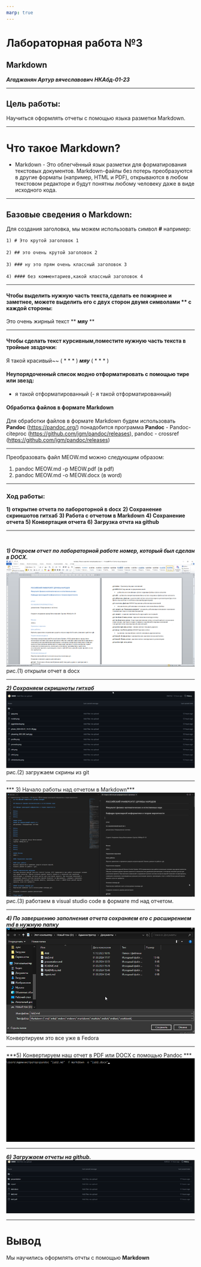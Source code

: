 ```yaml
---
marp: true
---
```


# Лабораторная работа №3

## **Markdown**

***Агаджанян Артур вячеславович***
***НКАбд-01-23***
___
## Цель работы:
Научиться оформлять отчеты с помощью языка разметки Markdown.

___

# Что такое Markdown?

- Markdown - Это облегчённый язык разметки для форматирования текстовых документов. Markdown-файлы без потерь преобразуются в другие форматы (например, HTML и PDF), открываются в любом текстовом редакторе и будут понятны любому человеку даже в виде исходного кода.

____

## Базовые сведения о Markdown:
Для создания заголовка, мы можем использовать символ **#** например:

    1) # Это крутой заголовок 1

    2) ## это очень крутой заголовок 2

    3) ### ну это прям очень классный заголовок 3

    4) #### без комментариев,какой классный заголовок 4

____

#### Чтобы выделить нужную часть текста,сделать ее пожирнее и заметнее, можете выделить его с двух сторон двумя символами **  с каждой стороны:

Это очень жирный текст ** **мяу** **

___

#### Чтобы сделать текст курсивным,поместите нужную часть текста в тройные звздочки:

Я такой красивый~~ ( * * * ) ***мяу*** ( *  *  * ) 

#### Неупорядоченный список модно отформатировать с помощью тире или звезд:
- я такой отформатированный (- я такой отформатированный)
#### Обработка файлов в формате Markdown
Для обработки файлов в формате Markdown будем использовать **Pandoc** (https://pandoc.org/)
понадобится программа **Pandoc** - Pandoc-citeproc (https://github.com/jgm/pandoc/releases), pandoc - crossref (https://github.com/jgm/pandoc/releases)
___
Преобразовать файл MEOW.md можно следующим образом:

1) pandoc MEOW.md -p MEOW.pdf (в pdf)
2) pandoc MEOW.md -o MEOW.docx (в word)

___
### Ход работы:
**1) открытие отчета по лабороторной в docx**
**2) Сохранение скриншотов гитхаб**
**3) Работа с отчетом в Markdown**
**4) Сохранение отчета**
**5) Конвертация отчета**
**6) Загрузка отчта на github**
&nbsp;
&nbsp;
___
&nbsp;

***1) Откроем отчет по лабораторной работе номер, который был сделан в DOCX.***
![](https://github.com/lil000/study_2023-2024_os-intro/blob/master/labs/lab03/report/image/pic1.png?raw=true)рис.(1)  открыли отчет в docx

____

 ***2) Сохраняем скришноты гитхаб***
![](https://github.com/lil000/study_2023-2024_os-intro/blob/master/labs/lab03/report/image/2pic.png?raw=true) рис.(2) загружаем скрины из git

___

*** 3) Начало работы над отчетом в Markdown***
![](https://github.com/lil000/study_2023-2024_os-intro/blob/master/labs/lab03/report/image/pic3.png?raw=true) рис.(3) работаем в visual studio code в формате md над отчетом.

___

 ***4) По завершению заполнения отчета сохраняем его с расширением **md** в нужную папку***
![](https://github.com/lil000/study_2023-2024_os-intro/blob/master/labs/lab03/report/image/pic4.png?raw=true) Конвертируем это все уже в Fedora

___

***5) Конвертируем наш отчет в PDF или DOCX с помощью Pandoc ***
![](https://github.com/lil000/study_2023-2024_os-intro/blob/master/labs/lab03/report/image/pic5.png?raw=true)

___

***6) Загружаем отчеты на github.***
![](https://github.com/lil000/study_2023-2024_os-intro/blob/master/labs/lab03/report/image/6pic.png?raw=true)

___

# Вывод
Мы научились оформлять отчты с помощью **Markdown**